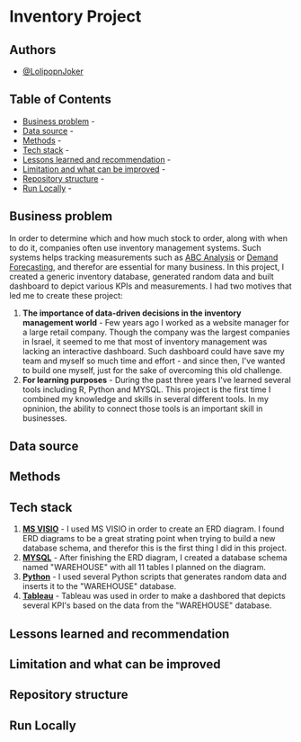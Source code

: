 # Inventory Project
## Authors
* [@LolipopnJoker](https://github.com/LolipopnJoker)
## Table of Contents
* [Business problem](https://github.com/LolipopnJoker/Inventory_Project/blob/main/README.md#business-problem) -
* [Data source](https://github.com/LolipopnJoker/Inventory_Project/blob/main/README.md#data-source) -
* [Methods](https://github.com/LolipopnJoker/Inventory_Project/blob/main/README.md#methods) -
* [Tech stack](https://github.com/LolipopnJoker/Inventory_Project/blob/main/README.md#tech-stack) -
* [Lessons learned and recommendation](https://github.com/LolipopnJoker/Inventory_Project/blob/main/README.md#lessons-learned-and-recommendation) -
* [Limitation and what can be improved](https://github.com/LolipopnJoker/Inventory_Project/blob/main/README.md#limitation-and-what-can-be-improved) -
* [Repository structure](https://github.com/LolipopnJoker/Inventory_Project/blob/main/README.md#repository-structure) -
* [Run Locally](https://github.com/LolipopnJoker/Inventory_Project/blob/main/README.md#run-locally) -
## Business problem
In order to determine which and how much stock to order, along with when to do it, companies often use inventory management systems. Such systems helps tracking measurements such as [ABC Analysis](https://www.netsuite.com/portal/resource/articles/inventory-management/inventory-management.shtml) or [Demand Forecasting](https://www.netsuite.com/portal/resource/articles/inventory-management/inventory-management.shtml), and therefor are essential for many business.
In this project, I created a generic inventory database, generated random data and built dashboard to depict various KPIs and measurements. I had two motives that led me to create these project:
1. **The importance of data-driven decisions in the inventory management world** - Few years ago I worked as a website manager for a large retail company. Though the company was the largest companies in Israel, it seemed to me that most of inventory management was lacking an interactive dashboard. Such dashboard could have save my team and myself so much time and effort - and since then, I've wanted to build one myself, just for the sake of overcoming this old challenge.
2. **For learning purposes** - During the past three years I've learned several tools including R, Python and MYSQL. This project is the first time I combined my knowledge and skills in several different tools. In my opninion, the ability to connect those tools is an important skill in businesses.
## Data source
## Methods
## Tech stack
1. [**MS VISIO**](https://www.microsoft.com/en-ww/microsoft-365/visio/flowchart-software) - I used MS VISIO in order to create an ERD diagram. I found ERD diagrams to be a great strating point when trying to build a new database schema, and therefor this is the first thing I did in this project.
2. [**MYSQL**](https://www.mysql.com/) - After finishing the ERD diagram, I created a database schema named "WAREHOUSE" with all 11 tables I planned on the diagram.
3. [**Python**](https://www.python.org/) - I used several Python scripts that generates random data and inserts it to the "WAREHOUSE" database.
4. [**Tableau**](https://www.tableau.com/) - Tableau was used in order to make a dashbored that depicts several KPI's based on the data from the "WAREHOUSE" database.
## Lessons learned and recommendation
## Limitation and what can be improved
## Repository structure
## Run Locally  
